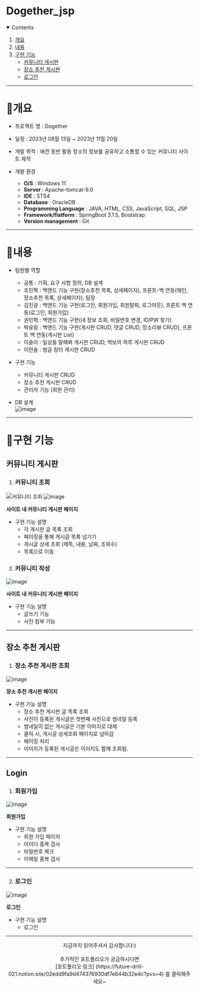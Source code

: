 # Dogether_jsp


<!-- contents -->
<details open="open">
  <summary>Contents</summary>
  <ol>
    <li>
      <a href="#개요">개요</a>
    </li>
    <li>
      <a href="#내용">내용</a>
    </li>
    <li><a href="#구현-기능">구현 기능</a>
      <ul>
        <li><a href="#community">커뮤니티 게시판</a></li>
        <li><a href="#place">장소 추천 게시판</a></li>
        <li><a href="#login">로그인</a></li>
      </ul>
    </li>
  </ol>
</details>

------------

# 📝개요

* 프로젝트 명 : Dogether

* 일정 : 2023년 08월 13일 ~ 2023년 11월 20일

* 개발 목적 : 애견 동반 활동 장소의 정보를 공유하고 소통할 수 있는 커뮤니티 사이트 제작

* 개발 환경
  - **O/S** : Windows 11
  - **Server** : Apache-tomcat-9.0
  - **IDE** : STS4
  - **Database** : OracleDB
  - **Programming Language** : JAVA, HTML, CSS, JavaScript, SQL, JSP
  - **Framework/flatform** : SpringBoot 3.1.5, Bootstrap
  - **Version management** : Git

------------

# 📝내용

* 팀원별 역할
  - 공통 : 기획, 요구 사항 정의, DB 설계
  - 조민혁 : 백앤드 기능 구현(장소추천 목록, 상세페이지), 프론트-백 연동(메인, 장소추천 목록, 상세페이지), 팀장
  - 김진광 : 백앤드 기능 구현(로그인, 회원가입, 회원탈퇴, 로그아웃), 프론트 백 연동(로그인, 회원가입)
  - 권민혁 : 백앤드 기능 구현(내 정보 조회, 비밀번호 변경, ID/PW 찾기)
  - 박유람 : 백앤드 기능 구현(게시판 CRUD, 댓글 CRUD, 장소리뷰 CRUD), 프론트 백 연동(게시판 List)
  - 이솔이 : 일상을 말해봐 게시판 CRUD, 먹보의 하루 게시판 CRUD
  - 이한솔 : 벙글 장터 게시판 CRUD

* 구현 기능
  - 커뮤니티 게시판 CRUD
  - 장소 추천 게시판 CRUD
  - 관리자 기능 (회원 관리)


* DB 설계<br>
![image](https://github.com/kjink98/DogetherJSP/assets/113023365/656a5397-d217-4c1b-9a93-7dd3e465de9e)

------------

# 📝구현 기능

## 커뮤니티 게시판

 1. <h3 id="place">커뮤니티 조회</h3>

![커뮤니티 조회](https://github.com/kjink98/DogetherJSP/assets/113023365/771f5e8c-5ad3-4a56-9c77-cf0fd5477bdf)
![image](https://github.com/kjink98/DogetherJSP/assets/113023365/4adf2fb4-1c88-43a6-9a0b-72e4bd72c6e0)



  **사이트 내 커뮤니티 게시판 페이지**
   
  * 구현 기능 설명
    - 각 게시판 글 목록 조회
    - 페이징을 통해 게시글 목록 넘기기
    - 게시글 상세 조회 (제목, 내용, 날짜, 조회수)
    - 목록으로 이동
   
 2. <h3 id="place">커뮤니티 작성</h3>

![image](https://github.com/kjink98/DogetherJSP/assets/113023365/fc228275-8cd7-4ef2-87cb-e7f68a2684fe)



  **사이트 내 커뮤니티 게시판 페이지**
   
  * 구현 기능 설명
    - 글쓰기 기능
    - 사진 첨부 기능

------------
## 장소 추천 게시판


1. <h3 id="place">장소 추천 게시판 조회</h3>

![image](https://github.com/kjink98/DogetherJSP/assets/113023365/21af025e-9e27-4c91-9582-0fcd4fd84559)


  **장소 추천 게시판 페이지**
  
  * 구현 기능 설명
    - 장소 추천 게시판 글 목록 조회
    - 사진이 등록된 게시글은 첫번째 사진으로 썸네일 등록
    - 썸네일이 없는 게시글은 기본 이미지로 대체
    - 클릭 시, 게시글 상세조회 페이지로 넘어감
    - 페이징 처리
    - 이미지가 등록된 게시글은 이미지도 함께 조회됨.



------------
## Login

1. <h3 id="login">회원가입</h3>
![image](https://github.com/kjink98/DogetherJSP/assets/113023365/234436c9-98b7-40ea-94ed-26d9c29da0d1)


**회원가입**

 * 구현 기능 설명
    - 회원 가입 페이지
    - 아이디 중복 검사
    - 비밀번호 체크
    - 이메일 중복 검사

------------

2. <h3>로그인</h3>
![image](https://github.com/kjink98/DogetherJSP/assets/113023365/872c29bd-0d44-4400-a68e-1aa7ea70dba8)


**로그인**

 * 구현 기능 설명
    - 로그인


------------
    
<p align="center">
지금까지 읽어주셔서 감사합니다:)<br><br>
추가적인 포트폴리오가 궁금하시다면 <br>
[포트폴리오 링크] (https://future-drill-021.notion.site/02edd9fa9d474376930df7e644b32e4c?pvs=4) 를 클릭해주세요~
</p>
